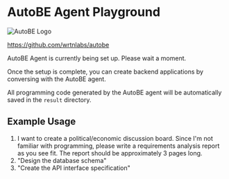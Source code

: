 # AutoBE Agent Playground

![AutoBE Logo](https://github.com/user-attachments/assets/a90d14be-fd50-4dc7-ae9d-ca66c2124f31)

https://github.com/wrtnlabs/autobe

AutoBE Agent is currently being set up. Please wait a moment.

Once the setup is complete, you can create backend applications by conversing with the AutoBE agent.

All programming code generated by the AutoBE agent will be automatically saved in the `result` directory.

## Example Usage

1. I want to create a political/economic discussion board. Since I'm not familiar with programming, please write a requirements analysis report as you see fit. The report should be approximately 3 pages long.
2. "Design the database schema"
3. "Create the API interface specification"
